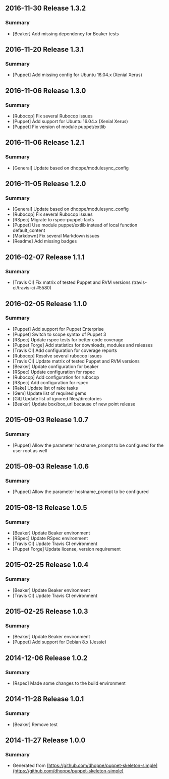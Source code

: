 ## 2016-11-30 Release 1.3.2

### Summary

- [Beaker] Add missing dependency for Beaker tests

## 2016-11-20 Release 1.3.1

### Summary

- [Puppet] Add missing config for Ubuntu 16.04.x (Xenial Xerus)

## 2016-11-06 Release 1.3.0

### Summary

- [Rubocop] Fix several Rubocop issues
- [Puppet] Add support for Ubuntu 16.04.x (Xenial Xerus)
- [Puppet] Fix version of module puppet/extlib

## 2016-11-06 Release 1.2.1

### Summary

- [General] Update based on dhoppe/modulesync_config

## 2016-11-05 Release 1.2.0

### Summary

- [General] Update based on dhoppe/modulesync_config
- [Rubocop] Fix several Rubocop issues
- [RSpec] Migrate to rspec-puppet-facts
- [Puppet] Use module puppet/extlib instead of local function default_content
- [Markdown] Fix several Markdown issues
- [Readme] Add missing badges

## 2016-02-07 Release 1.1.1

### Summary

- [Travis CI] Fix matrix of tested Puppet and RVM versions (travis-ci/travis-ci #5580)

## 2016-02-05 Release 1.1.0

### Summary

- [Puppet] Add support for Puppet Enterprise
- [Puppet] Switch to scope syntax of Puppet 3
- [RSpec] Update rspec tests for better code coverage
- [Puppet Forge] Add statistics for downloads, modules and releases
- [Travis CI] Add configuration for coverage reports
- [Rubocop] Resolve several rubocop issues
- [Travis CI] Update matrix of tested Puppet and RVM versions
- [Beaker] Update configuration for beaker
- [RSpec] Update configuration for rspec
- [Rubocop] Add configuration for rubocop
- [RSpec] Add configuration for rspec
- [Rake] Update list of rake tasks
- [Gem] Update list of required gems
- [Git] Update list of ignored files/directories
- [Beaker] Update box/box_url because of new point release

## 2015-09-03 Release 1.0.7

### Summary

- [Puppet] Allow the parameter hostname_prompt to be configured for the user
  root as well

## 2015-09-03 Release 1.0.6

### Summary

- [Puppet] Allow the parameter hostname_prompt to be configured

## 2015-08-13 Release 1.0.5

### Summary

- [Beaker] Update Beaker environment
- [RSpec] Update RSpec environment
- [Travis CI] Update Travis CI environment
- [Puppet Forge] Update license, version requirement

## 2015-02-25 Release 1.0.4

### Summary

- [Beaker] Update Beaker environment
- [Travis CI] Update Travis CI environment

## 2015-02-25 Release 1.0.3

### Summary

- [Beaker] Update Beaker environment
- [Puppet] Add support for Debian 8.x (Jessie)

## 2014-12-06 Release 1.0.2

### Summary

- [Rspec] Made some changes to the build environment

## 2014-11-28 Release 1.0.1

### Summary

- [Beaker] Remove test

## 2014-11-27 Release 1.0.0

### Summary

- Generated from [https://github.com/dhoppe/puppet-skeleton-simple](https://github.com/dhoppe/puppet-skeleton-simple)
